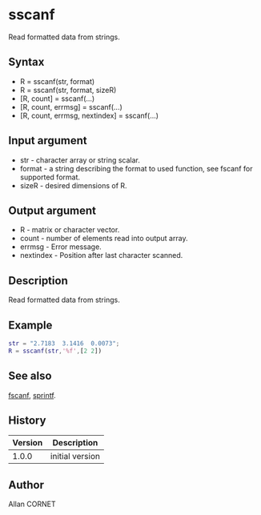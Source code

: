 

# sscanf

Read formatted data from strings.

## Syntax

- R = sscanf(str, format)
- R = sscanf(str, format, sizeR)
- [R, count] = sscanf(...)
- [R, count, errmsg] = sscanf(...)
- [R, count, errmsg, nextindex] = sscanf(...)

## Input argument

 - str - character array or string scalar.
 - format - a string describing the format to used function, see fscanf for supported format.
 - sizeR - desired dimensions of R.

## Output argument

 - R - matrix or character vector.
 - count - number of elements read into output array.
 - errmsg - Error message.
 - nextindex - Position after last character scanned.

## Description


  <p>Read formatted data from strings.</p>


## Example

```matlab
str = "2.7183  3.1416  0.0073";
R = sscanf(str,'%f',[2 2])
```

## See also

[fscanf](fscanf.md), [sprintf](sprintf.html).
## History

|Version|Description|
|------|------|
|1.0.0|initial version|


## Author

Allan CORNET



